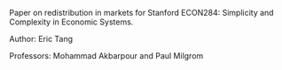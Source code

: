 Paper on redistribution in markets for Stanford ECON284: Simplicity and Complexity in Economic Systems.

Author: Eric Tang

Professors: Mohammad Akbarpour and Paul Milgrom
